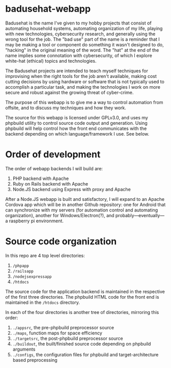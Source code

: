 # badusehat-webapp

Badusehat is the name I've given to my hobby projects that consist of automating household systems, automating organization
of my life, playing with new technologies, cybersecurity research, and generally using the wrong tool for the job.  The
"bad use" part of the name is a reminder that I may be making a tool or component do something it wasn't designed to do,
"hacking" in the original meaning of the word.  The "hat" at the end of the name implies some connotation with cybersecurity,
of which I explore white-hat (ethical) topics and technologies.  

The Badusehat projects are intended to teach myself techniques for improvising when the right tools for the job aren't
available, making cost cutting decisions by using hardware or software that is not typically used to accomplish a particular
task, and making the technologies I work on more secure and robust against the growing threat of cyber-crime.

The purpose of this webapp is to give me a way to control automation from offsite, and to discuss my techniques and how
they work.

The source for this webapp is licensed under GPLv3.0, and uses my phpbuild utility to control source code output
and generation.  Using phpbuild will help control how the front end communicates with the backend depending on which
language/framework I use.  See below.

# Order of development

The order of webapp backends I will build are:

1) PHP backend with Apache
2) Ruby on Rails backend with Apache
3) Node.JS backend using Express with proxy and Apache

After a Node.JS webapp is built and satisfactory, I will expand to an Apache Cordova app which will be in another
Github repository: one for Android that can synchronize with my servers (for automation control and automating
organization), another for Windows/Electron(?), and probably—eventually—a raspberry pi environment.

# Source code organization

In this repo are 4 top level directories:

1) `/phpapp`
2) `/railsapp`
3) `/nodejsexpressapp`
4) `/htdocs`

The source code for the application backend is maintained in the respective of the first three directories.
The phpbuild HTML code for the front end is maintained in the `/htdocs` directory.

In each of the four directories is another tree of directories, mirroring this order:

1) `./appsrc`, the pre-phpbuild preprocessor source
2) `./maps`, function maps for space efficiency
3) `./targetsrc`, the post-phpbuild preprocessor source 
4) `./buildout`, the built/finished source code depending on phpbuild arguments
5) `./configs`, the configuration files for phpbuild and target-architecture based preprocessing